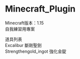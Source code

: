 # Minecraft_Plugin
Minecraft版本：1.15  
自我練習用專案  

道具列表  
Excalibur 斷剛聖劍  
Strengthengold_ingot 強化金錠  
